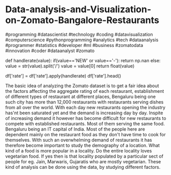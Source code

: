 # Data-analysis-and-Visualization-on-Zomato-Bangalore-Restaurants
#programming #datascientist #technology #coding #datavisualization #computerscience #pythonprogramming #analytics #tech #dataanalysis #programmer #statistics #developer #ml #business #zomatodata #innovation #coder #dataanalyst #zomato

def handlerate(value):
    if(value=='NEW' or value=='-'):
        return np.nan
    else:
        value = str(value).split('/')
        value = value[0]
        return float(value)
    
df['rate'] = df['rate'].apply(handlerate)
df['rate'].head()

The basic idea of analyzing the Zomato dataset is to get a fair idea about the factors affecting the aggregate rating of each restaurant, establishment of different types of restaurant at different places, Bengaluru being one such city has more than 12,000 restaurants with restaurants serving dishes from all over the world. With each day new restaurants opening the industry has'nt been saturated yet and the demand is increasing day by day. Inspite of increasing demand it however has become difficult for new restaurants to compete with established restaurants. Most of them serving the same food. Bengaluru being an IT capital of India. Most of the people here are dependent mainly on the restaurant food as they don't have time to cook for themselves. With such an overwhelming demand of restaurants it has therefore become important to study the demography of a location. What kind of a food is more popular in a locality. Do the entire locality loves vegetarian food. If yes then is that locality populated by a particular sect of people for eg. Jain, Marwaris, Gujaratis who are mostly vegetarian. These kind of analysis can be done using the data, by studying different factors.
